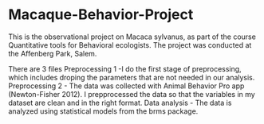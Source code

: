 # Macaque-Behavior-Project
This is the observational project on Macaca sylvanus, as part of the course Quantitative tools for Behavioral ecologists. The project was conducted at the Affenberg Park, Salem. 


There are 3 files 
Preprocessing 1  -I do the first stage of preprocessing, which includes droping the parameters that are not needed in our analysis.
Preprocessing 2 - The data was collected with Animal Behavior Pro app (Newton-Fisher 2012). I prepprocessed the data so that the variables in my dataset are clean and in the right format.
Data analysis - The data is analyzed using statistical models from the brms package.
